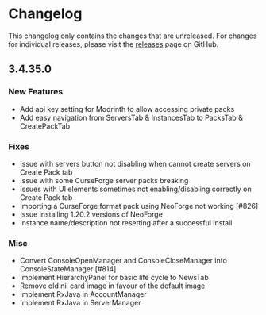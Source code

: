 # Changelog

This changelog only contains the changes that are unreleased. For changes for individual releases, please visit the
[releases](https://github.com/ATLauncher/ATLauncher/releases) page on GitHub.

## 3.4.35.0

### New Features
- Add api key setting for Modrinth to allow accessing private packs
- Add easy navigation from ServersTab & InstancesTab to PacksTab & CreatePackTab

### Fixes
- Issue with servers button not disabling when cannot create servers on Create Pack tab
- Issue with some CurseForge server packs breaking
- Issues with UI elements sometimes not enabling/disabling correctly on Create Pack tab
- Importing a CurseForge format pack using NeoForge not working [#826]
- Issue installing 1.20.2 versions of NeoForge
- Instance name/description not resetting after a successful install

### Misc
- Convert ConsoleOpenManager and ConsoleCloseManager into ConsoleStateManager [#814]
- Implement HierarchyPanel for basic life cycle to NewsTab
- Remove old nil card image in favour of the default image
- Implement RxJava in AccountManager
- Implement RxJava in ServerManager
